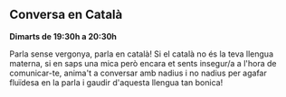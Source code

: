 ## Conversa en Català 

**Dimarts de 19:30h a 20:30h**

Parla sense vergonya, parla en català! Si el català no és la teva llengua materna, si en saps una mica però encara et sents insegur/a a l'hora de comunicar-te, anima't a conversar amb nadius i no nadius per agafar fluïdesa en la parla i gaudir d'aquesta llengua tan bonica!
